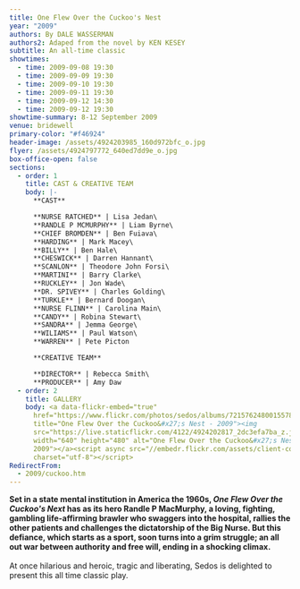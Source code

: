 ```yaml
---
title: One Flew Over the Cuckoo's Nest
year: "2009"
authors: By DALE WASSERMAN
authors2: Adaped from the novel by KEN KESEY
subtitle: An all-time classic
showtimes:
  - time: 2009-09-08 19:30
  - time: 2009-09-09 19:30
  - time: 2009-09-10 19:30
  - time: 2009-09-11 19:30
  - time: 2009-09-12 14:30
  - time: 2009-09-12 19:30
showtime-summary: 8-12 September 2009
venue: bridewell
primary-color: "#f46924"
header-image: /assets/4924203985_160d972bfc_o.jpg
flyer: /assets/4924797772_640ed7dd9e_o.jpg
box-office-open: false
sections:
  - order: 1
    title: CAST & CREATIVE TEAM
    body: |-
      **CAST**

      **NURSE RATCHED** | Lisa Jedan\
      **RANDLE P MCMURPHY** | Liam Byrne\
      **CHIEF BROMDEN** | Ben Fuiava\
      **HARDING** | Mark Macey\
      **BILLY** | Ben Hale\
      **CHESWICK** | Darren Hannant\
      **SCANLON** | Theodore John Forsi\
      **MARTINI** | Barry Clarke\
      **RUCKLEY** | Jon Wade\
      **DR. SPIVEY** | Charles Golding\
      **TURKLE** | Bernard Doogan\
      **NURSE FLINN** | Carolina Main\
      **CANDY** | Robina Stewart\
      **SANDRA** | Jemma George\
      **WILIAMS** | Paul Watson\
      **WARREN** | Pete Picton

      **CREATIVE TEAM**

      **DIRECTOR** | Rebecca Smith\
      **PRODUCER** | Amy Daw
  - order: 2
    title: GALLERY
    body: <a data-flickr-embed="true"
      href="https://www.flickr.com/photos/sedos/albums/72157624800155784"
      title="One Flew Over the Cuckoo&#x27;s Nest - 2009"><img
      src="https://live.staticflickr.com/4122/4924202817_2dc3efa7ba_z.jpg"
      width="640" height="480" alt="One Flew Over the Cuckoo&#x27;s Nest -
      2009"></a><script async src="//embedr.flickr.com/assets/client-code.js"
      charset="utf-8"></script>
RedirectFrom:
  - 2009/cuckoo.htm
---
```

**Set in a state mental institution in America the 1960s, *One Flew Over the Cuckoo's Next* has as its hero Randle P MacMurphy, a loving, fighting, gambling life-affirming brawler who swaggers into the hospital, rallies the other patients and challenges the dictatorship of the Big Nurse. But this defiance, which starts as a sport, soon turns into a grim struggle; an all out war between authority and free will, ending in a shocking climax.**\
\
At once hilarious and heroic, tragic and liberating, Sedos is delighted to present this all time classic play.
